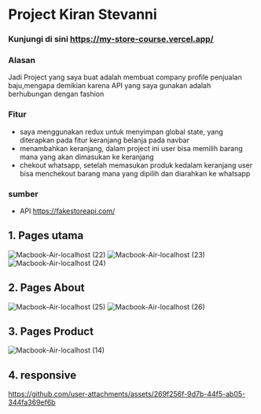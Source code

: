 # Project Kiran Stevanni

### Kunjungi di sini https://my-store-course.vercel.app/

### Alasan
Jadi Project yang saya buat adalah membuat company profile penjualan baju,mengapa demikian karena API yang saya gunakan adalah berhubungan dengan fashion

### Fitur
* saya menggunakan redux untuk menyimpan global state, yang diterapkan pada fitur keranjang belanja pada navbar
* menambahkan keranjang, dalam project ini user bisa memilih barang mana yang akan dimasukan ke keranjang
* chekout whatsapp, setelah memasukan produk kedalam keranjang user bisa menchekout barang mana yang dipilih dan diarahkan ke whatsapp

### sumber
* API https://fakestoreapi.com/

## 1. Pages utama
![Macbook-Air-localhost (22)](https://github.com/user-attachments/assets/14193ae0-46a9-46ae-a769-3eded5edf12a)
![Macbook-Air-localhost (23)](https://github.com/user-attachments/assets/e9b02839-4632-45a1-8aac-086bfe6455ed)
![Macbook-Air-localhost (24)](https://github.com/user-attachments/assets/823c28ab-3bc0-48e7-856e-b509ce6e72a3)



## 2. Pages About
![Macbook-Air-localhost (25)](https://github.com/user-attachments/assets/f96d633a-9df7-4ecd-992c-51ccdaf0e23c)
![Macbook-Air-localhost (26)](https://github.com/user-attachments/assets/33c10060-5051-4a23-9e17-6d6a2af5c5e4)



## 3. Pages Product

![Macbook-Air-localhost (14)](https://github.com/user-attachments/assets/8452e604-00a8-4b38-a8d1-a9cd6f820e1e)


## 4. responsive

https://github.com/user-attachments/assets/269f256f-9d7b-44f5-ab05-344fa369ef6b





